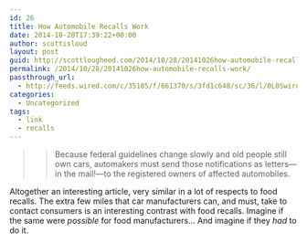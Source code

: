 ```yaml
---
id: 26
title: How Automobile Recalls Work
date: 2014-10-28T17:39:22+00:00
author: scottisloud
layout: post
guid: http://scottlougheed.com/2014/10/28/20141026how-automobile-recalls-work/
permalink: /2014/10/28/20141026how-automobile-recalls-work/
passthrough_url:
  - http://feeds.wired.com/c/35185/f/661370/s/3fd1c648/sc/36/l/0L0Swired0N0C20A140C10A0Ctakata0Ehow0Erecalls0Ework0C/story01.htm
categories:
  - Uncategorized
tags:
  - link
  - recalls
---
```

> > Because federal guidelines change slowly and old people still own cars, automakers must send those notifications as letters—in the mail!—to the registered owners of affected automobiles.

Altogether an interesting article, very similar in a lot of respects to food recalls. The extra few miles that car manufacturers can, and must, take to contact consumers is an interesting contrast with food recalls. Imagine if the same were _possible_ for food manufacturers&#8230; And imagine if they _had_ to do it.